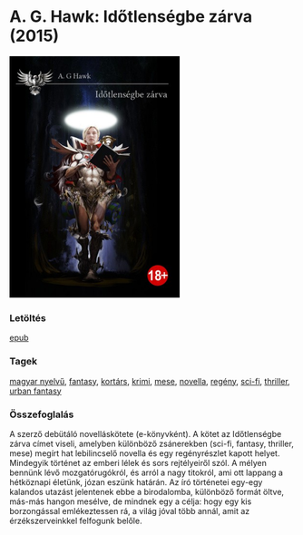 # <a name="id_949">A. G. Hawk: Időtlenségbe zárva (2015)</a>
<img src="https://github.com/BercziSandor/calibre_lib/raw/main/libs/main/A.%20G.%20Hawk/Idotlensegbe%20zarva%20%28949%29/cover.jpg" alt="cover" width="300"/>

### Letöltés
[epub](https://github.com/BercziSandor/calibre_lib/raw/main/libs/main/A.%20G.%20Hawk/Idotlensegbe%20zarva%20%28949%29/Idotlensegbe%20zarva%20-%20A.%20G.%20Hawk.epub)

### Tagek
[magyar nyelvű](https://github.com/berczisandor/calibre_lib/blob/main/main/_tags/magyar%20nyelv%c5%b1.md), [fantasy](https://github.com/berczisandor/calibre_lib/blob/main/main/_tags/fantasy.md), [kortárs](https://github.com/berczisandor/calibre_lib/blob/main/main/_tags/kort%c3%a1rs.md), [krimi](https://github.com/berczisandor/calibre_lib/blob/main/main/_tags/krimi.md), [mese](https://github.com/berczisandor/calibre_lib/blob/main/main/_tags/mese.md), [novella](https://github.com/berczisandor/calibre_lib/blob/main/main/_tags/novella.md), [regény](https://github.com/berczisandor/calibre_lib/blob/main/main/_tags/reg%c3%a9ny.md), [sci-fi](https://github.com/berczisandor/calibre_lib/blob/main/main/_tags/sci-fi.md), [thriller](https://github.com/berczisandor/calibre_lib/blob/main/main/_tags/thriller.md), [urban fantasy](https://github.com/berczisandor/calibre_lib/blob/main/main/_tags/urban%20fantasy.md)

### Összefoglalás
<div>
<p>A szerző debütáló novelláskötete (e-könyvként). A kötet az Időtlenségbe zárva címet viseli, amelyben különböző zsánerekben (sci-fi, fantasy, thriller, mese) megírt hat lebilincselő novella és egy regényrészlet kapott helyet. Mindegyik történet az emberi lélek és sors rejtélyeiről szól. A mélyen bennünk lévő mozgatórugókról, és arról a nagy titokról, ami ott lappang a hétköznapi életünk, józan eszünk határán. Az író történetei egy-egy kalandos utazást jelentenek ebbe a birodalomba, különböző formát öltve, más-más hangon mesélve, de mindnek egy a célja: hogy egy kis borzongással emlékeztessen rá, a világ jóval több annál, amit az érzékszerveinkkel felfogunk belőle.</p></div>



